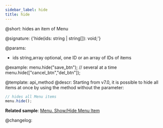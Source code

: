 ```yaml
---
sidebar_label: hide
title: hide
---          
```


@short: hides an item of Menu

@signature: {'hide(ids: string | string[]): void;'}

@params:
- ids 		string,array	optional, one ID or an array of IDs of items

@example:
menu.hide("save_btn");
// several at a time
menu.hide(["cancel_btn","del_btn"]);


@template: api_method
@descr:
Starting from v7.0, it is possible to hide all items at once by using the method without the parameter:

~~~js
// hides all Menu items
menu.hide();
~~~


**Related sample**: [Menu. Show/Hide Menu Item](https://snippet.dhtmlx.com/a9vbhxgd)



@changelog:



